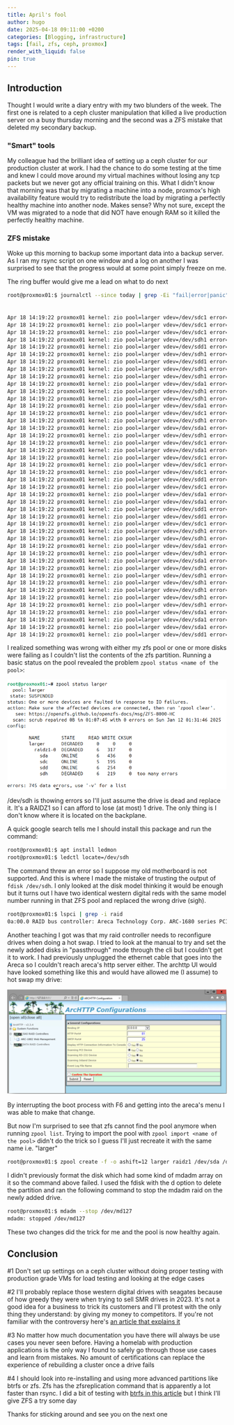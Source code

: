 ```yaml
---
title: April's fool
author: hugo
date: 2025-04-18 09:11:00 +0200
categories: [Blogging, infrastructure]
tags: [fail, zfs, ceph, proxmox]
render_with_liquid: false
pin: true
---
```


## Introduction

Thought I would write a diary entry with my two blunders of the week. The first one is related to a ceph cluster manipulation that killed a live production server on a busy thursday morning and the second was a ZFS mistake that deleted my secondary backup.

### "Smart" tools

My colleague had the brilliant idea of setting up a ceph cluster for our production cluster at work. I had the chance to do some testing at the time and knew I could move around my virtual machines without losing any tcp packets but we never got any official training on this. What I didn't know that morning was that by migrating a machine into a node, proxmox's high availability feature would try to redistribute the load by migrating a perfectly healthy machine into another node. Makes sense? Why not sure, except the VM was migrated to a node that did NOT have enough RAM so it killed the perfectly healthy machine. 

### ZFS mistake

Woke up this morning to backup some important data into a backup server. As I ran my rsync script on one window and a log on another I was surprised to see that the progress would at some point simply freeze on me. 

The ring buffer would give me a lead on what to do next

```bash
root@proxmox01:$ journalctl --since today | grep -Ei "fail|error|panic"


Apr 18 14:19:22 proxmox01 kernel: zio pool=larger vdev=/dev/sdc1 error=5 type=2 offset=2800334204928 size=335872 flags=1074267264
Apr 18 14:19:22 proxmox01 kernel: zio pool=larger vdev=/dev/sdc1 error=5 type=1 offset=2662983024640 size=16384 flags=1572992
Apr 18 14:19:22 proxmox01 kernel: zio pool=larger vdev=/dev/sdc1 error=5 type=2 offset=2821800898560 size=20480 flags=1074267264
Apr 18 14:19:22 proxmox01 kernel: zio pool=larger vdev=/dev/sdh1 error=5 type=2 offset=2804618608640 size=28672 flags=1074267264
Apr 18 14:19:22 proxmox01 kernel: zio pool=larger vdev=/dev/sdd1 error=5 type=1 offset=270336 size=8192 flags=721089
Apr 18 14:19:22 proxmox01 kernel: zio pool=larger vdev=/dev/sdh1 error=5 type=1 offset=2645727305728 size=4096 flags=1572992
Apr 18 14:19:22 proxmox01 kernel: zio pool=larger vdev=/dev/sdd1 error=5 type=2 offset=2800334204928 size=368640 flags=1074267264
Apr 18 14:19:22 proxmox01 kernel: zio pool=larger vdev=/dev/sdh1 error=5 type=1 offset=2662983020544 size=16384 flags=1572992
Apr 18 14:19:22 proxmox01 kernel: zio pool=larger vdev=/dev/sdh1 error=5 type=2 offset=2804618539008 size=69632 flags=1074267264
Apr 18 14:19:22 proxmox01 kernel: zio pool=larger vdev=/dev/sda1 error=5 type=1 offset=1466335498240 size=16384 flags=1572992
Apr 18 14:19:22 proxmox01 kernel: zio pool=larger vdev=/dev/sdh1 error=5 type=1 offset=1466335494144 size=16384 flags=1572992
Apr 18 14:19:22 proxmox01 kernel: zio pool=larger vdev=/dev/sdh1 error=5 type=1 offset=270336 size=8192 flags=721089
Apr 18 14:19:22 proxmox01 kernel: zio pool=larger vdev=/dev/sda1 error=5 type=1 offset=270336 size=8192 flags=721089
Apr 18 14:19:22 proxmox01 kernel: zio pool=larger vdev=/dev/sdc1 error=5 type=1 offset=1466335498240 size=16384 flags=1572992
Apr 18 14:19:22 proxmox01 kernel: zio pool=larger vdev=/dev/sdh1 error=5 type=1 offset=4000776200192 size=8192 flags=721089
Apr 18 14:19:22 proxmox01 kernel: zio pool=larger vdev=/dev/sda1 error=5 type=1 offset=4000776200192 size=8192 flags=721089
Apr 18 14:19:22 proxmox01 kernel: zio pool=larger vdev=/dev/sdh1 error=5 type=1 offset=4000776462336 size=8192 flags=721089
Apr 18 14:19:22 proxmox01 kernel: zio pool=larger vdev=/dev/sdc1 error=5 type=1 offset=270336 size=8192 flags=721089
Apr 18 14:19:22 proxmox01 kernel: zio pool=larger vdev=/dev/sda1 error=5 type=1 offset=4000776462336 size=8192 flags=721089
Apr 18 14:19:22 proxmox01 kernel: zio pool=larger vdev=/dev/sdc1 error=5 type=2 offset=2800334540800 size=32768 flags=1074267264
Apr 18 14:19:22 proxmox01 kernel: zio pool=larger vdev=/dev/sdc1 error=5 type=2 offset=2804618493952 size=151552 flags=1074267264
Apr 18 14:19:22 proxmox01 kernel: zio pool=larger vdev=/dev/sdc1 error=5 type=1 offset=4000776200192 size=8192 flags=721089
Apr 18 14:19:22 proxmox01 kernel: zio pool=larger vdev=/dev/sdd1 error=5 type=1 offset=4000776200192 size=8192 flags=721089
Apr 18 14:19:22 proxmox01 kernel: zio pool=larger vdev=/dev/sdc1 error=5 type=1 offset=4000776462336 size=8192 flags=721089
Apr 18 14:19:22 proxmox01 kernel: zio pool=larger vdev=/dev/sda1 error=5 type=2 offset=2800334483456 size=94208 flags=1074267264
Apr 18 14:19:22 proxmox01 kernel: zio pool=larger vdev=/dev/sda1 error=5 type=2 offset=2804618551296 size=94208 flags=1074267264
Apr 18 14:19:22 proxmox01 kernel: zio pool=larger vdev=/dev/sdd1 error=5 type=1 offset=4000776462336 size=8192 flags=721089
Apr 18 14:19:22 proxmox01 kernel: zio pool=larger vdev=/dev/sdd1 error=5 type=2 offset=2804618510336 size=135168 flags=1074267264
Apr 18 14:19:22 proxmox01 kernel: zio pool=larger vdev=/dev/sdc1 error=5 type=2 offset=2808925626368 size=24576 flags=1074267264
Apr 18 14:19:22 proxmox01 kernel: zio pool=larger vdev=/dev/sdh1 error=5 type=2 offset=2804618637312 size=4096 flags=1572992
Apr 18 14:19:22 proxmox01 kernel: zio pool=larger vdev=/dev/sdh1 error=5 type=2 offset=2800334204928 size=368640 flags=1074267264
Apr 18 14:19:22 proxmox01 kernel: zio pool=larger vdev=/dev/sda1 error=5 type=2 offset=2813208293376 size=28672 flags=1074267264
Apr 18 14:19:22 proxmox01 kernel: zio pool=larger vdev=/dev/sdh1 error=5 type=2 offset=2813208297472 size=24576 flags=1074267264
Apr 18 14:19:22 proxmox01 kernel: zio pool=larger vdev=/dev/sda1 error=5 type=2 offset=2808925102080 size=548864 flags=1074267264
Apr 18 14:19:22 proxmox01 kernel: zio pool=larger vdev=/dev/sdh1 error=5 type=2 offset=2817521688576 size=20480 flags=1074267264
Apr 18 14:19:22 proxmox01 kernel: zio pool=larger vdev=/dev/sdh1 error=5 type=2 offset=2808925089792 size=557056 flags=1074267264
Apr 18 14:19:22 proxmox01 kernel: zio pool=larger vdev=/dev/sdh1 error=5 type=2 offset=2821800894464 size=20480 flags=1074267264
Apr 18 14:19:22 proxmox01 kernel: zio pool=larger vdev=/dev/sdh1 error=5 type=2 offset=2826108043264 size=28672 flags=1572992
Apr 18 14:19:22 proxmox01 kernel: zio pool=larger vdev=/dev/sdh1 error=5 type=2 offset=2826108100608 size=4096 flags=1572992
Apr 18 14:19:22 proxmox01 kernel: zio pool=larger vdev=/dev/sdh1 error=5 type=2 offset=2830388789248 size=4096 flags=1572992
Apr 18 14:19:22 proxmox01 kernel: zio pool=larger vdev=/dev/sda1 error=5 type=2 offset=2817521192960 size=516096 flags=1074267264
Apr 18 14:19:22 proxmox01 kernel: zio pool=larger vdev=/dev/sda1 error=5 type=2 offset=2817520144384 size=1048576 flags=1074267264
Apr 18 14:19:22 proxmox01 kernel: zio pool=larger vdev=/dev/sda1 error=5 type=2 offset=2821800890368 size=28672 flags=1074267264
Apr 18 14:19:22 proxmox01 kernel: zio pool=larger vdev=/dev/sdd1 error=5 type=1 offset=2645727305728 size=4096 flags=1572992
```

I realized something was wrong with either my zfs pool or one or more disks were failing as I couldn't list the contents of the zfs partition. Running a basic status on the pool revealed the problem ```zpool status <name of the pool>```:

![fail](</assets/img/posts/Screenshot from 2025-04-18 14-24-39.png>)

/dev/sdh is thowing errors so I'll just assume the drive is dead and replace it. It's a RAIDZ1 so I can afford to lose (at most) 1 drive. The only thing is I don't know where it is located on the backplane. 

A quick google search tells me I should install this package and run the command:

```bash
root@proxmox01:$ apt install ledmon
root@proxmox01:$ ledctl locate=/dev/sdh
```

The command threw an error so I suppose my old motherboard is not supported. And this is where I made the mistake of trusting the output of ```fdisk /dev/sdh```. I only looked at the disk model thinking it would be enough but it turns out I have two identical western digital reds with the same model number running in that ZFS pool and replaced the wrong drive (sigh).

```bash
root@proxmox01:$ lspci | grep -i raid
0a:00.0 RAID bus controller: Areca Technology Corp. ARC-1680 series PCIe to SAS/SATA 3Gb RAID Controller
```

Another teaching I got was that my raid controller needs to reconfigure drives when doing a hot swap. I tried to look at the manual to try and set the newly added disks in "passthrough" mode through the cli but I couldn't get it to work. I had previously unplugged the ethernet cable that goes into the Areca so I couldn't reach areca's http server either. The archttp UI would have looked something like this and would have allowed me (I assume) to hot swap my drive:

![fail](</assets/img/posts/areca.jpg>)

By interrupting the boot process with F6 and getting into the areca's menu I was able to make that change. 

But now I'm surprised to see that zfs cannot find the pool anymore when running ```zpool list```. Trying to import the pool with ```zpool import <name of the pool>``` didn't do the trick so I guess I'll just recreate it with the same name i.e. "larger"

```bash
root@proxmox01:$ zpool create -f -o ashift=12 larger raidz1 /dev/sda /dev/sdc /dev/sdd /dev/sdh
```

I didn't previously format the disk which had some kind of mdadm array on it so the command above failed. I used the fdisk with the d option to delete the partition and ran the following command to stop the mdadm raid on the newly added drive.

```bash
root@proxmox01:$ mdadm --stop /dev/md127
mdadm: stopped /dev/md127
```
These two changes did the trick for me and the pool is now healthy again.

## Conclusion

#1 Don't set up settings on a ceph cluster without doing proper testing with production grade VMs for load testing and looking at the edge cases

#2 I'll probably replace those western digital drives with seagates because of how greedy they were when trying to sell SMR drives in 2023. It's not a good idea for a business to trick its customers and I'll protest with the only thing they understand: by giving my money to competitors. If you're not familiar with the controversy here's [an article that explains it](https://arstechnica.com/gadgets/2023/06/clearly-predatory-western-digital-sparks-panic-anger-for-age-shaming-hdds/)

#3 No matter how much documentation you have there will always be use cases you never seen before. Having a homelab with production applications is the only way I found to safely go through those use cases and learn from mistakes. No amount of certifications can replace the experience of rebuilding a cluster once a drive fails

#4 I should look into re-installing and using more advanced partitions like btrfs or zfs. Zfs has the zfsreplication command that is apparently a lot faster than rsync. I did a bit of testing with [btrfs in this article](https://chirpy.thekor.eu/posts/live-backups-with-btrfs/) but I think I'll give ZFS a try some day

Thanks for sticking around and see you on the next one